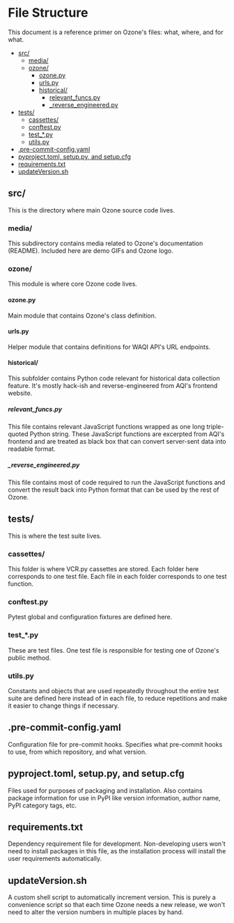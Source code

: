 # File Structure
This document is a reference primer on Ozone's files: what, where, and for what.

- [src/](#src)
  - [media/](#media)
  - [ozone/](#ozone)
    - [ozone.py](#ozonepy)
    - [urls.py](#urlspy)
    - [historical/](#historical)
      - [relevant_funcs.py](#relevant_funcspy)
      - [_reverse_engineered.py](#_reverse_engineeredpy)
- [tests/](#tests)
  - [cassettes/](#cassettes)
  - [conftest.py](#conftestpy)
  - [test_*.py](#test_py)
  - [utils.py](#utilspy)
- [.pre-commit-config.yaml](#pre-commit-configyaml)
- [pyproject.toml, setup.py, and setup.cfg](#pyprojecttoml-setuppy-and-setupcfg)
- [requirements.txt](#requirementstxt)
- [updateVersion.sh](#updateversionsh)

## src/

This is the directory where main Ozone source code lives.

### media/

This subdirectory contains media related to Ozone's documentation (README). Included here are demo GIFs and Ozone logo.

### ozone/

This module is where core Ozone code lives.

#### ozone.py

Main module that contains Ozone's class definition.

#### urls.py

Helper module that contains definitions for WAQI API's URL endpoints.

#### historical/

This subfolder contains Python code relevant for historical data collection feature. It's mostly hack-ish and reverse-engineered from AQI's frontend website.

##### relevant_funcs.py

This file contains relevant JavaScript functions wrapped as one long triple-quoted Python string. These JavaScript functions are excerpted from AQI's frontend and are treated as black box that can convert server-sent data into readable format.

##### _reverse_engineered.py

This file contains most of code required to run the JavaScript functions and convert the result back into Python format that can be used by the rest of Ozone.

## tests/

This is where the test suite lives.

### cassettes/

This folder is where VCR.py cassettes are stored. Each folder here corresponds to one test file. Each file in each folder corresponds to one test function.

### conftest.py

Pytest global and configuration fixtures are defined here.

### test_*.py

These are test files. One test file is responsible for testing one of Ozone's public method.

### utils.py

Constants and objects that are used repeatedly throughout the entire test suite are defined here instead of in each file, to reduce repetitions and make it easier to change things if necessary.

## .pre-commit-config.yaml

Configuration file for pre-commit hooks. Specifies what pre-commit hooks to use, from which repository, and what version.

## pyproject.toml, setup.py, and setup.cfg

Files used for purposes of packaging and installation. Also contains package information for use in PyPI like version information, author name, PyPI category tags, etc.

## requirements.txt

Dependency requirement file for development. Non-developing users won't need to install packages in this file, as the installation process will install the user requirements automatically.

## updateVersion.sh

A custom shell script to automatically increment version. This is purely a convenience script so that each time Ozone needs a new release, we won't need to alter the version numbers in multiple places by hand.
